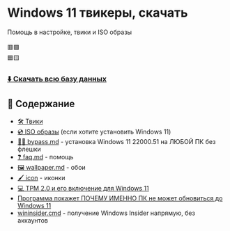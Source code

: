 # Windows 11 твикеры, скачать
Помощь в настройке, твики и ISO образы
<br><br>
🟥🟩
<br>
🟦🟨
### [⬇️ Скачать всю базу данных](https://github.com/windows11help/windows11/archive/refs/heads/main.zip)
## 📒 Содержание
- [🛠️ Твики](https://github.com/windows11help/windows11/tree/main/%D1%82%D0%B2%D0%B8%D0%BA%D0%B8)
- [💿 ISO образы](https://github.com/windows11help/windows11/blob/main/ISO.md) (если хотите установить Windows 11)
- [👨‍💻 bypass.md](https://github.com/awesome-windows11/windows11/blob/main/bypass.md) - установка Windows 11 22000.51 на ЛЮБОЙ ПК без флешки
- [❓ faq.md](https://github.com/awesome-windows11/windows11/blob/main/faq.md) - помощь
- [🖼️ wallpaper.md](https://github.com/awesome-windows11/windows11/blob/main/wallpaper.md) - обои
- [🖌️ icon](https://github.com/awesome-windows11/windows11/tree/main/icon) - иконки
- [💻 TPM 2.0 и его включение для Windows 11](https://github.com/awesome-windows11/windows11/blob/main/tpm.md)
- [Программа покажет ПОЧЕМУ ИМЕННО ПК не может обновиться до Windows 11](https://github.com/rcmaehl/WhyNotWin11/releases/download/2.3.0.3/WhyNotWin11.exe)
- [wininsider.cmd](https://windows11.now.sh/wininsider.cmd) - получение Windows Insider напрямую, без аккаунтов 
